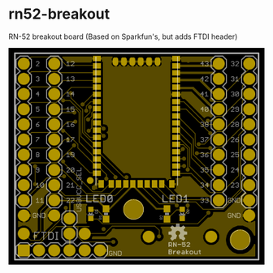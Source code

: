 # rn52-breakout
RN-52 breakout board (Based on Sparkfun's, but adds FTDI header)

![board top preview](https://github.com/jnoss/rn52-breakout/blob/master/gerber-previews/RN-52_Breakout_v11_noss_edits.brd.board-top.png)
